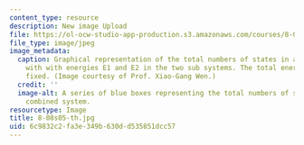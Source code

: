 ```yaml
---
content_type: resource
description: New image Upload
file: https://ol-ocw-studio-app-production.s3.amazonaws.com/courses/8-08-statistical-physics-ii-spring-2005/6c9832c2fa3e349b630dd535851dcc57_8-08s05-th.jpg
file_type: image/jpeg
image_metadata:
  caption: Graphical representation of the total numbers of states in a combined system
    with with energies E1 and E2 in the two sub systems. The total energy E1+E2 is
    fixed. (Image courtesy of Prof. Xiao-Gang Wen.)
  credit: ''
  image-alt: A series of blue boxes representing the total numbers of states in a
    combined system.
resourcetype: Image
title: 8-08s05-th.jpg
uid: 6c9832c2-fa3e-349b-630d-d535851dcc57
---
```

